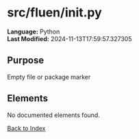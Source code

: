 # src/fluen/__init__.py

**Language:** Python  
**Last Modified:** 2024-11-13T17:59:57.327305

## Purpose

Empty file or package marker



## Elements

No documented elements found.

[Back to Index](../README.md)